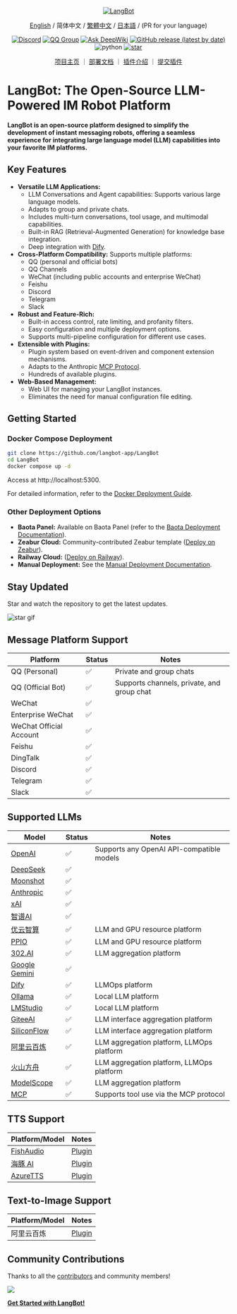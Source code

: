 <p align="center">
<a href="https://langbot.app">
<img src="https://docs.langbot.app/social_zh.png" alt="LangBot"/>
</a>

<div align="center">

[English](README_EN.md) / 简体中文 / [繁體中文](README_TW.md) / [日本語](README_JP.md) / (PR for your language)

[![Discord](https://img.shields.io/discord/1335141740050649118?logo=discord&labelColor=%20%235462eb&logoColor=%20%23f5f5f5&color=%20%235462eb)](https://discord.gg/wdNEHETs87)
[![QQ Group](https://img.shields.io/badge/%E7%A4%BE%E5%8C%BAQQ%E7%BE%A4-966235608-blue)](https://qm.qq.com/q/JLi38whHum)
[![Ask DeepWiki](https://deepwiki.com/badge.svg)](https://deepwiki.com/langbot-app/LangBot)
[![GitHub release (latest by date)](https://img.shields.io/github/v/release/langbot-app/LangBot)](https://github.com/langbot-app/LangBot/releases/latest)
<img src="https://img.shields.io/badge/python-3.10 ~ 3.13 -blue.svg" alt="python">
[![star](https://gitcode.com/RockChinQ/LangBot/star/badge.svg)](https://gitcode.com/RockChinQ/LangBot)

<a href="https://langbot.app">项目主页</a> ｜
<a href="https://docs.langbot.app/zh/insight/guide.html">部署文档</a> ｜
<a href="https://docs.langbot.app/zh/plugin/plugin-intro.html">插件介绍</a> ｜
<a href="https://github.com/langbot-app/LangBot/issues/new?assignees=&labels=%E7%8B%AC%E7%AB%8B%E6%8F%92%E4%BB%B6&projects=&template=submit-plugin.yml&title=%5BPlugin%5D%3A+%E8%AF%B7%E6%B1%82%E7%99%BB%E8%AE%B0%E6%96%B0%E6%8F%92%E4%BB%B6">提交插件</a>


</div>

</p>

# LangBot: The Open-Source LLM-Powered IM Robot Platform

**LangBot is an open-source platform designed to simplify the development of instant messaging robots, offering a seamless experience for integrating large language model (LLM) capabilities into your favorite IM platforms.**

## Key Features

*   **Versatile LLM Applications:**
    *   LLM Conversations and Agent capabilities: Supports various large language models.
    *   Adapts to group and private chats.
    *   Includes multi-turn conversations, tool usage, and multimodal capabilities.
    *   Built-in RAG (Retrieval-Augmented Generation) for knowledge base integration.
    *   Deep integration with [Dify](https://dify.ai).
*   **Cross-Platform Compatibility:** Supports multiple platforms:
    *   QQ (personal and official bots)
    *   QQ Channels
    *   WeChat (including public accounts and enterprise WeChat)
    *   Feishu
    *   Discord
    *   Telegram
    *   Slack
*   **Robust and Feature-Rich:**
    *   Built-in access control, rate limiting, and profanity filters.
    *   Easy configuration and multiple deployment options.
    *   Supports multi-pipeline configuration for different use cases.
*   **Extensible with Plugins:**
    *   Plugin system based on event-driven and component extension mechanisms.
    *   Adapts to the Anthropic [MCP Protocol](https://modelcontextprotocol.io/).
    *   Hundreds of available plugins.
*   **Web-Based Management:**
    *   Web UI for managing your LangBot instances.
    *   Eliminates the need for manual configuration file editing.

## Getting Started

### Docker Compose Deployment

```bash
git clone https://github.com/langbot-app/LangBot
cd LangBot
docker compose up -d
```

Access at http://localhost:5300.

For detailed information, refer to the [Docker Deployment Guide](https://docs.langbot.app/zh/deploy/langbot/docker.html).

### Other Deployment Options

*   **Baota Panel:** Available on Baota Panel (refer to the [Baota Deployment Documentation](https://docs.langbot.app/zh/deploy/langbot/one-click/bt.html)).
*   **Zeabur Cloud:** Community-contributed Zeabur template ([Deploy on Zeabur](https://zeabur.com/zh-CN/templates/ZKTBDH)).
*   **Railway Cloud:** ([Deploy on Railway](https://railway.app/template/yRrAyL?referralCode=vogKPF)).
*   **Manual Deployment:** See the [Manual Deployment Documentation](https://docs.langbot.app/zh/deploy/langbot/manual.html).

## Stay Updated

Star and watch the repository to get the latest updates.

![star gif](https://docs.langbot.app/star.gif)

## Message Platform Support

| Platform          | Status | Notes                                    |
| ----------------- | ------ | ---------------------------------------- |
| QQ (Personal)     | ✅     | Private and group chats                  |
| QQ (Official Bot) | ✅     | Supports channels, private, and group chat |
| WeChat            | ✅     |                                          |
| Enterprise WeChat | ✅     |                                          |
| WeChat Official Account | ✅     |                                          |
| Feishu            | ✅     |                                          |
| DingTalk          | ✅     |                                          |
| Discord           | ✅     |                                          |
| Telegram          | ✅     |                                          |
| Slack             | ✅     |                                          |

## Supported LLMs

| Model                     | Status | Notes                                                                       |
| ------------------------- | ------ | --------------------------------------------------------------------------- |
| [OpenAI](https://platform.openai.com/) | ✅     | Supports any OpenAI API-compatible models                          |
| [DeepSeek](https://www.deepseek.com/)  | ✅     |                                                                             |
| [Moonshot](https://www.moonshot.cn/)  | ✅     |                                                                             |
| [Anthropic](https://www.anthropic.com/) | ✅     |                                                                             |
| [xAI](https://x.ai/) | ✅     |                                                                             |
| [智谱AI](https://open.bigmodel.cn/) | ✅     |                                                                             |
| [优云智算](https://www.compshare.cn/?ytag=GPU_YY-gh_langbot)  | ✅     | LLM and GPU resource platform                                          |
| [PPIO](https://ppinfra.com/user/register?invited_by=QJKFYD&utm_source=github_langbot)  | ✅     | LLM and GPU resource platform                                          |
| [302.AI](https://share.302.ai/SuTG99)  | ✅     | LLM aggregation platform                                                                             |
| [Google Gemini](https://aistudio.google.com/prompts/new_chat)    | ✅     |                                                                             |
| [Dify](https://dify.ai)        | ✅     | LLMOps platform                                                             |
| [Ollama](https://ollama.com/)       | ✅     | Local LLM platform                                                          |
| [LMStudio](https://lmstudio.ai/)       | ✅     | Local LLM platform                                                          |
| [GiteeAI](https://ai.gitee.com/)       | ✅     | LLM interface aggregation platform                                                          |
| [SiliconFlow](https://siliconflow.cn/)       | ✅     | LLM interface aggregation platform                                                          |
| [阿里云百炼](https://bailian.console.aliyun.com/)       | ✅     | LLM aggregation platform, LLMOps platform                                                         |
| [火山方舟](https://console.volcengine.com/ark/region:ark+cn-beijing/model?vendor=Bytedance&view=LIST_VIEW) | ✅     | LLM aggregation platform, LLMOps platform                                                        |
| [ModelScope](https://modelscope.cn/docs/model-service/API-Inference/intro) | ✅     | LLM aggregation platform                                                       |
| [MCP](https://modelcontextprotocol.io/) | ✅     | Supports tool use via the MCP protocol                                  |

## TTS Support

| Platform/Model                  | Notes                       |
| ------------------------------- | --------------------------- |
| [FishAudio](https://fish.audio/zh-CN/discovery/)    | [Plugin](https://github.com/the-lazy-me/NewChatVoice) |
| [海豚 AI](https://www.ttson.cn/?source=thelazy)  | [Plugin](https://github.com/the-lazy-me/NewChatVoice) |
| [AzureTTS](https://portal.azure.com/)    | [Plugin](https://github.com/Ingnaryk/LangBot_AzureTTS) |

## Text-to-Image Support

| Platform/Model           | Notes                                             |
| ------------------------- | ------------------------------------------------- |
| 阿里云百炼 | [Plugin](https://github.com/Thetail001/LangBot_BailianTextToImagePlugin) |

## Community Contributions

Thanks to all the [contributors](https://github.com/langbot-app/LangBot/graphs/contributors) and community members!

<a href="https://github.com/langbot-app/LangBot/graphs/contributors">
  <img src="https://contrib.rocks/image?repo=langbot-app/LangBot" />
</a>

[**Get Started with LangBot!**](https://github.com/langbot-app/LangBot)
